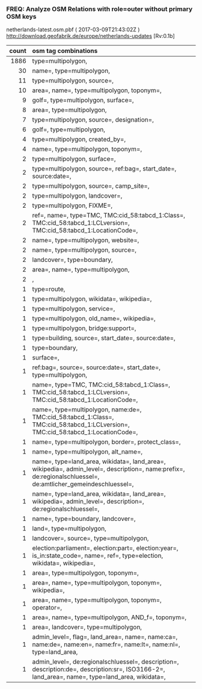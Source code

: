  
### FREQ: Analyze OSM Relations with role=outer without primary OSM keys 
netherlands-latest.osm.pbf ( 2017-03-09T21:43:02Z ) http://download.geofabrik.de/europe/netherlands-updates [Rv:0.1b]
 
|  count  |  osm tag combinations 
|  -----: | :---------------------------
|   1886  |  type=multipolygon, 
|     30  |  name=, type=multipolygon, 
|     11  |  type=multipolygon, source=, 
|     10  |  area=, name=, type=multipolygon, toponym=, 
|      9  |  golf=, type=multipolygon, surface=, 
|      8  |  area=, type=multipolygon, 
|      7  |  type=multipolygon, source=, designation=, 
|      6  |  golf=, type=multipolygon, 
|      4  |  type=multipolygon, created_by=, 
|      4  |  name=, type=multipolygon, toponym=, 
|      2  |  type=multipolygon, surface=, 
|      2  |  type=multipolygon, source=, ref:bag=, start_date=, source:date=, 
|      2  |  type=multipolygon, source=, camp_site=, 
|      2  |  type=multipolygon, landcover=, 
|      2  |  type=multipolygon, FIXME=, 
|      2  |  ref=, name=, type=TMC, TMC:cid_58:tabcd_1:Class=, TMC:cid_58:tabcd_1:LCLversion=, TMC:cid_58:tabcd_1:LocationCode=, 
|      2  |  name=, type=multipolygon, website=, 
|      2  |  name=, type=multipolygon, source=, 
|      2  |  landcover=, type=boundary, 
|      2  |  area=, name=, type=multipolygon, 
|      2  |  , 
|      1  |  type=route, 
|      1  |  type=multipolygon, wikidata=, wikipedia=, 
|      1  |  type=multipolygon, service=, 
|      1  |  type=multipolygon, old_name=, wikipedia=, 
|      1  |  type=multipolygon, bridge:support=, 
|      1  |  type=building, source=, start_date=, source:date=, 
|      1  |  type=boundary, 
|      1  |  surface=, 
|      1  |  ref:bag=, source=, source:date=, start_date=, type=multipolygon, 
|      1  |  name=, type=TMC, TMC:cid_58:tabcd_1:Class=, TMC:cid_58:tabcd_1:LCLversion=, TMC:cid_58:tabcd_1:LocationCode=, 
|      1  |  name=, type=multipolygon, name:de=, TMC:cid_58:tabcd_1:Class=, TMC:cid_58:tabcd_1:LCLversion=, TMC:cid_58:tabcd_1:LocationCode=, 
|      1  |  name=, type=multipolygon, border=, protect_class=, 
|      1  |  name=, type=multipolygon, alt_name=, 
|      1  |  name=, type=land_area, wikidata=, land_area=, wikipedia=, admin_level=, description=, name:prefix=, de:regionalschluessel=, de:amtlicher_gemeindeschluessel=, 
|      1  |  name=, type=land_area, wikidata=, land_area=, wikipedia=, admin_level=, description=, de:regionalschluessel=, 
|      1  |  name=, type=boundary, landcover=, 
|      1  |  land=, type=multipolygon, 
|      1  |  landcover=, source=, type=multipolygon, 
|      1  |  election:parliament=, election:part=, election:year=, is_in:state_code=, name=, ref=, type=election, wikidata=, wikipedia=, 
|      1  |  area=, type=multipolygon, toponym=, 
|      1  |  area=, name=, type=multipolygon, toponym=, wikipedia=, 
|      1  |  area=, name=, type=multipolygon, toponym=, operator=, 
|      1  |  area=, name=, type=multipolygon, AND_f=, toponym=, 
|      1  |  area=, landcover=, type=multipolygon, 
|      1  |  admin_level=, flag=, land_area=, name=, name:ca=, name:de=, name:en=, name:fr=, name:lt=, name:nl=, type=land_area, 
|      1  |  admin_level=, de:regionalschluessel=, description=, description:de=, description:sr=, ISO3166-2=, land_area=, name=, type=land_area, wikidata=, 
 
